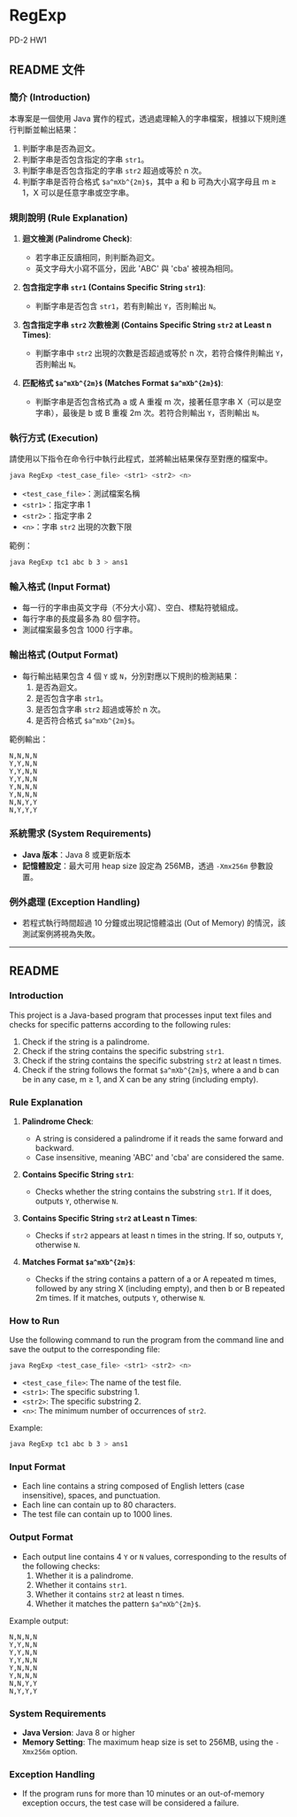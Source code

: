 # RegExp
PD-2 HW1

## README 文件

### 簡介 (Introduction)
本專案是一個使用 Java 實作的程式，透過處理輸入的字串檔案，根據以下規則進行判斷並輸出結果：
1. 判斷字串是否為迴文。
2. 判斷字串是否包含指定的字串 `str1`。
3. 判斷字串是否包含指定的字串 `str2` 超過或等於 n 次。
4. 判斷字串是否符合格式 `$a^mXb^{2m}$`，其中 a 和 b 可為大小寫字母且 m ≥ 1，X 可以是任意字串或空字串。

### 規則說明 (Rule Explanation)
1. **迴文檢測 (Palindrome Check)**:
   - 若字串正反讀相同，則判斷為迴文。
   - 英文字母大小寫不區分，因此 'ABC' 與 'cba' 被視為相同。

2. **包含指定字串 `str1` (Contains Specific String `str1`)**:
   - 判斷字串是否包含 `str1`，若有則輸出 `Y`，否則輸出 `N`。

3. **包含指定字串 `str2` 次數檢測 (Contains Specific String `str2` at Least n Times)**:
   - 判斷字串中 `str2` 出現的次數是否超過或等於 n 次，若符合條件則輸出 `Y`，否則輸出 `N`。

4. **匹配格式 `$a^mXb^{2m}$` (Matches Format `$a^mXb^{2m}$`)**:
   - 判斷字串是否包含格式為 a 或 A 重複 m 次，接著任意字串 X（可以是空字串），最後是 b 或 B 重複 2m 次。若符合則輸出 `Y`，否則輸出 `N`。

### 執行方式 (Execution)
請使用以下指令在命令行中執行此程式，並將輸出結果保存至對應的檔案中。

```bash
java RegExp <test_case_file> <str1> <str2> <n>
```

- `<test_case_file>`：測試檔案名稱
- `<str1>`：指定字串 1
- `<str2>`：指定字串 2
- `<n>`：字串 `str2` 出現的次數下限

範例：
```bash
java RegExp tc1 abc b 3 > ans1
```

### 輸入格式 (Input Format)
- 每一行的字串由英文字母（不分大小寫）、空白、標點符號組成。
- 每行字串的長度最多為 80 個字符。
- 測試檔案最多包含 1000 行字串。

### 輸出格式 (Output Format)
- 每行輸出結果包含 4 個 `Y` 或 `N`，分別對應以下規則的檢測結果：
  1. 是否為迴文。
  2. 是否包含字串 `str1`。
  3. 是否包含字串 `str2` 超過或等於 n 次。
  4. 是否符合格式 `$a^mXb^{2m}$`。

範例輸出：
```
N,N,N,N
Y,Y,N,N
Y,Y,N,N
Y,Y,N,N
Y,N,N,N
Y,N,N,N
N,N,Y,Y
N,Y,Y,Y
```

### 系統需求 (System Requirements)
- **Java 版本**：Java 8 或更新版本
- **記憶體設定**：最大可用 heap size 設定為 256MB，透過 `-Xmx256m` 參數設置。

### 例外處理 (Exception Handling)
- 若程式執行時間超過 10 分鐘或出現記憶體溢出 (Out of Memory) 的情況，該測試案例將視為失敗。

---

## README

### Introduction
This project is a Java-based program that processes input text files and checks for specific patterns according to the following rules:
1. Check if the string is a palindrome.
2. Check if the string contains the specific substring `str1`.
3. Check if the string contains the specific substring `str2` at least n times.
4. Check if the string follows the format `$a^mXb^{2m}$`, where a and b can be in any case, m ≥ 1, and X can be any string (including empty).

### Rule Explanation
1. **Palindrome Check**:
   - A string is considered a palindrome if it reads the same forward and backward.
   - Case insensitive, meaning 'ABC' and 'cba' are considered the same.

2. **Contains Specific String `str1`**:
   - Checks whether the string contains the substring `str1`. If it does, outputs `Y`, otherwise `N`.

3. **Contains Specific String `str2` at Least n Times**:
   - Checks if `str2` appears at least n times in the string. If so, outputs `Y`, otherwise `N`.

4. **Matches Format `$a^mXb^{2m}$`**:
   - Checks if the string contains a pattern of a or A repeated m times, followed by any string X (including empty), and then b or B repeated 2m times. If it matches, outputs `Y`, otherwise `N`.

### How to Run
Use the following command to run the program from the command line and save the output to the corresponding file:

```bash
java RegExp <test_case_file> <str1> <str2> <n>
```

- `<test_case_file>`: The name of the test file.
- `<str1>`: The specific substring 1.
- `<str2>`: The specific substring 2.
- `<n>`: The minimum number of occurrences of `str2`.

Example:
```bash
java RegExp tc1 abc b 3 > ans1
```

### Input Format
- Each line contains a string composed of English letters (case insensitive), spaces, and punctuation.
- Each line can contain up to 80 characters.
- The test file can contain up to 1000 lines.

### Output Format
- Each output line contains 4 `Y` or `N` values, corresponding to the results of the following checks:
  1. Whether it is a palindrome.
  2. Whether it contains `str1`.
  3. Whether it contains `str2` at least n times.
  4. Whether it matches the pattern `$a^mXb^{2m}$`.

Example output:
```
N,N,N,N
Y,Y,N,N
Y,Y,N,N
Y,Y,N,N
Y,N,N,N
Y,N,N,N
N,N,Y,Y
N,Y,Y,Y
```

### System Requirements
- **Java Version**: Java 8 or higher
- **Memory Setting**: The maximum heap size is set to 256MB, using the `-Xmx256m` option.

### Exception Handling
- If the program runs for more than 10 minutes or an out-of-memory exception occurs, the test case will be considered a failure.
